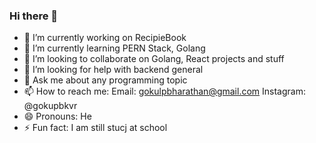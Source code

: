 ### Hi there 👋

- 🔭 I’m currently working on RecipieBook
- 🌱 I’m currently learning PERN Stack, Golang
- 👯 I’m looking to collaborate on Golang, React projects and stuff
- 🤔 I’m looking for help with backend general
- 💬 Ask me about any programming topic
- 📫 How to reach me: Email: gokulpbharathan@gmail.com  Instagram: @gokupbkvr
- 😄 Pronouns: He
- ⚡ Fun fact: I am still stucj at school

